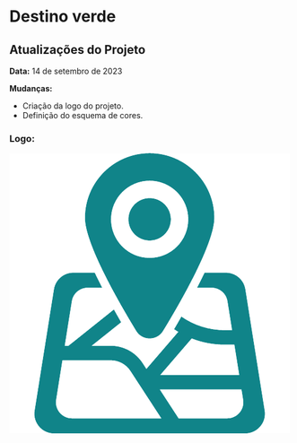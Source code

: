 # Destino verde
## Atualizações do Projeto

**Data:** 14 de setembro de 2023

 **Mudanças:**
  - Criação da logo do projeto.
  - Definição do esquema de cores.
 ### **Logo:**
 ![Logo do projeto](client/public/imgs/logo03.png)
